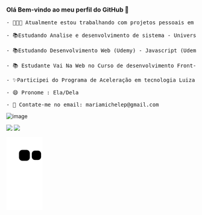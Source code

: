 ### Olá Bem-vindo ao meu perfil do GitHub 👋

<pre>
- 👩🏻‍💻 Atualmente estou trabalhando com projetos pessoais em HTML 

- 📚Estudando Analise e desenvolvimento de sistema - Universidade Cruzeiro do Sul (Conclusão Dez/2025) 

- 📚Estudando Desenvolvimento Web (Udemy) - Javascript (Udemy)

- 📚 Estudante Vai Na Web no Curso de desenvolvimento Front-end

- ✨Participei do Programa de Aceleração em tecnologia Luiza CODE 3ª Edição Node.Js

- 😄 Pronome : Ela/Dela 

- 📧 Contate-me no email: mariamichelep@gmail.com
</pre>

![image](https://user-images.githubusercontent.com/87742551/134349296-f0353f5d-c3f8-42ed-9f88-32420bf68c58.png)


<a href = "mailto:mariamichelep@gmail.com"><img src="https://img.shields.io/badge/-Gmail-%23333?style=for-the-badge&logo=gmail&logoColor=white" target="_blank"></a>
  <a href="https://www.linkedin.com/in/michele-oliveira-969218122/" target="_blank"><img src="https://img.shields.io/badge/-LinkedIn-%230077B5?style=for-the-badge&logo=linkedin&logoColor=white" target="_blank"></a> 
  
  ![Snake animation](https://github.com/micoliveira/micoliveira/blob/output/github-contribution-grid-snake.svg)
